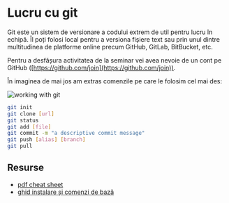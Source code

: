 # Lucru cu git

Git este un sistem de versionare a codului extrem de util pentru lucru în echipă. Îl poți folosi local pentru a versiona fișiere text sau prin unul dintre multitudinea de platforme online precum GitHub, GitLab, BitBucket, etc.

Pentru a desfășura activitatea de la seminar vei avea nevoie de un cont pe GitHub ([https://github.com/join](https://github.com/join)).

În imaginea de mai jos am extras comenzile pe care le folosim cel mai des:

![working with git](../.gitbook/assets/001-working-with-git.jpg)

```bash
git init
git clone [url]
git status
git add [file]
git commit -m "a descriptive commit message"
git push [alias] [branch]
git pull
```

## Resurse

* [pdf cheat sheet](https://github.github.com/training-kit/downloads/github-git-cheat-sheet.pdf)
* [ghid instalare și comenzi de bază](https://rogerdudler.github.io/git-guide/)
